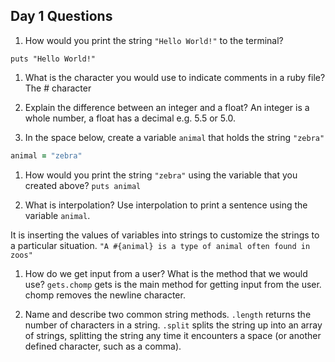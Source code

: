 ## Day 1 Questions

1. How would you print the string `"Hello World!"` to the terminal?

`puts "Hello World!"`

1. What is the character you would use to indicate comments in a ruby file?
The # character

1. Explain the difference between an integer and a float?
An integer is a whole number, a float has a decimal e.g. 5.5 or 5.0.

1. In the space below, create a variable `animal` that holds the string `"zebra"`
```ruby
animal = "zebra"
```

1. How would you print the string `"zebra"` using the variable that you created above?
`puts animal`

1. What is interpolation? Use interpolation to print a sentence using the variable `animal`.

It is inserting the values of variables into strings to customize the strings to a particular situation.
`"A #{animal} is a type of animal often found in zoos"`

1. How do we get input from a user? What is the method that we would use?
`gets.chomp`
gets is the main method for getting input from the user. chomp removes the newline character.

1. Name and describe two common string methods.
`.length` returns the number of characters in a string.
`.split` splits the string up into an array of strings, splitting the string any time it encounters a space (or another defined character, such as a comma).
